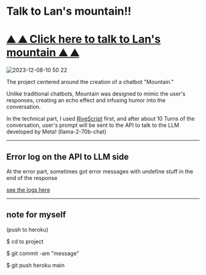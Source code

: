 # Talk to Lan's mountain!!


# [ ⛰ ⛰ Click here to talk to Lan's mountain  ⛰ ⛰](https://talk-to-lans-mountain-a212fffbda9a.herokuapp.com/)

<img alt=" 2023-12-08-10 50 22" src="https://github.com/yclanlan/a2z-final/assets/97862198/02ed89e8-706f-4aca-87d8-65750772e93f">

The project centered around the creation of a chatbot "Mountain." 

Unlike traditional chatbots, Mountain was designed to mimic the user's responses, 
creating an echo effect and infusing humor into the conversation.

In the technical part, I used [RiveScript](https://www.rivescript.com/) first, and after about 10 Turns of the conversation, user's prompt will be sent to the API to talk to the LLM developed by Meta! (llama-2-70b-chat)



<hr>

## Error log on the API to LLM side

At the error part, sometimes got error messages with undefine stuff
in the end of the response 

[see the logs here](https://github.com/yclanlan/a2z-final/blob/main/error-log)

<hr>

## note for myself

(push to heroku)

$ cd to project

$ git commit -am "message"

$ git push heroku main